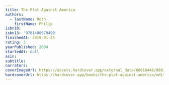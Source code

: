 ```yaml
---
title: The Plot Against America
authors:
  - lastName: Roth
    firstName: Philip
isbn10:
isbn13: '9781400079490'
finishedAt: 2019-01-23
rating: 3
yearPublished: 2004
startedAt: null
asin:
subtitle:
narrators:
coverImageUrl: https://assets.hardcover.app/external_data/60618448/0881698eed9087a4a3b035448baf41af0b8f05cb.jpeg
hardcoverUrl: https://hardcover.app/books/the-plot-against-america/editions/30569775
---
```

